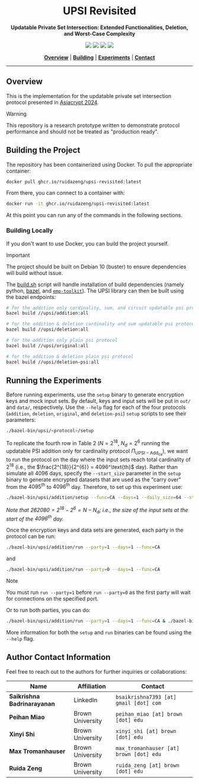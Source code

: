<div align="center">

# UPSI Revisited  
**Updatable Private Set Intersection: Extended Functionalities, Deletion, and Worst-Case Complexity**

<a href='https://eprint.iacr.org/2024/1446'><img src='https://img.shields.io/badge/Paper-IACR-blue'></a>
<a href='https://asiacrypt.iacr.org/2024/acceptedpapers.php'><img src='https://img.shields.io/badge/Conference-Asiacrypt%202024-orange'></a>
<a href='https://eprint.iacr.org/2024/1446.pdf'><img src='https://img.shields.io/badge/ePrint-PDF-red'></a>
<a href='https://ghcr.io/ruidazeng/upsi-revisited'><img src='https://img.shields.io/badge/Docker-Package-blueviolet'></a>

[**Overview**](#overview) | [**Building**](#building-the-project) | [**Experiments**](#running-the-experiments) | [**Contact**](#author-contact-information)

</div>

---

## Overview

This is the implementation for the updatable private set intersection protocol presented in [Asiacrypt 2024](https://eprint.iacr.org/2024/1446).

> [!WARNING]
> This repository is a research prototype written to demonstrate protocol performance and should not be treated as
> "production ready".

## Building the Project

The repository has been containerized using Docker. To pull the appropriate container:
```bash
docker pull ghcr.io/ruidazeng/upsi-revisited:latest
```

From there, you can connect to a container with:
```bash
docker run -it ghcr.io/ruidazeng/upsi-revisited:latest
```

At this point you can run any of the commands in the following sections.

### Building Locally

If you don't want to use Docker, you can build the project yourself.

> [!IMPORTANT]
> The project should be built on Debian 10 (buster) to ensure dependencies will build without issue.

The [build.sh](build.sh) script will handle installation of build dependencies (namely python,
[bazel](https://bazel.build/), and [`emp-toolkit`](https://github.com/emp-toolkit)). The UPSI library can then be built
using the bazel endpoints:

```bash
# for the addition only cardinality, sum, and circuit updatable psi protocols
bazel build //upsi/addition:all

# for the addition & deletion cardinality and sum updatable psi protocols
bazel build //upsi/deletion:all

# for the addition only plain psi protocol
bazel build //upsi/original:all

# for the addition & deletion plain psi protocol
bazel build //upsi/deletion-psi:all
```

## Running the Experiments

Before running experiments, use the `setup` binary to generate encryption keys and mock input sets. By default, keys
and input sets will be put in `out/` and `data/`, respectively. Use the `--help` flag for each of the four protocols
(`addition`, `deletion`, `original`, and `deletion-psi`) `setup` scripts to see their parameters:
```bash
./bazel-bin/upsi/<protocol>/setup
```

To replicate the fourth row in Table 2 ($`N = 2^{18}`$, $`N_d = 2^6`$ running the updatable PSI addition only for
cardinality protocol $`\Pi_{\mathsf{UPSI-Add}_\mathsf{ca}}`$), we want to run the protocol on the day where the input
sets reach total cardinality of $2^{18}$ (i.e., the $\frac{2^{18}}{2^{6}} = 4096^\text{th}$ day). Rather than simulate
all 4096 days, specify the `--start_size` parameter in the `setup` binary to generate encrypted datasets that are used
as the "carry over" from the $4095^\text{th}$ to $4096^\text{th}$ day. Therefore, to set up this experiment use:
```bash
./bazel-bin/upsi/addition/setup --func=CA --days=1 --daily_size=64 --start_size=262080
```
_Note that $`262080 = 2^{18} - 2^6 = N - N_d`$; i.e., the size of the input sets at the start of the $`4096^\text{th}`$ day._

Once the encryption keys and data sets are generated, each party in the protocol can be run:
```bash
./bazel-bin/upsi/addition/run --party=1 --days=1 --func=CA
```
and
```bash
./bazel-bin/upsi/addition/run --party=0 --days=1 --func=CA
```

> [!NOTE]
> You must run `run --party=1` before `run --party=0` as the first party will wait for connections on the specified
> port.

Or to run both parties, you can do:
```bash
./bazel-bin/upsi/addition/run --party=1 --days=1 --func=CA & ./bazel-bin/upsi/addition/run --party=0 --days=1 --func=CA
```

More information for both the `setup` and `run` binaries can be found using the `--help` flag.

## Author Contact Information  

Feel free to reach out to the authors for further inquiries or collaborations:

| Name                  | Affiliation       | Contact                              |
|-----------------------|-------------------|--------------------------------------|
| **Saikrishna Badrinarayanan** | LinkedIn  | `bsaikrishna7393 [at] gmail [dot] com` |
| **Peihan Miao**       | Brown University  | `peihan_miao [at] brown [dot] edu`  |
| **Xinyi Shi**         | Brown University  | `xinyi_shi [at] brown [dot] edu`    |
| **Max Tromanhauser**  | Brown University  | `max_tromanhauser [at] brown [dot] edu` |
| **Ruida Zeng**        | Brown University  | `ruida_zeng [at] brown [dot] edu`   |
